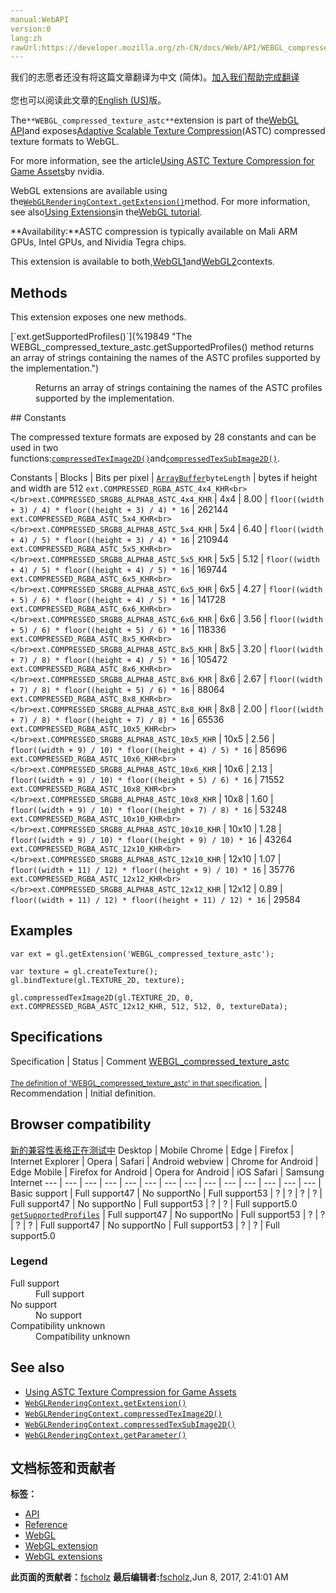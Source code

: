 ```yaml
---
manual:WebAPI
version:0
lang:zh
rawUrl:https://developer.mozilla.org/zh-CN/docs/Web/API/WEBGL_compressed_texture_astc
---
```




<bdi>我们的志愿者还没有将这篇文章翻译为<bdi>中文 (简体)</bdi>。[加入我们帮助完成翻译](%19842 "")<br></br>您也可以阅读此文章的[English (US)](%19843 "")版。</bdi>






The`**WEBGL_compressed_texture_astc**`extension is part of the[WebGL API](%9901 "")and exposes[Adaptive Scalable Texture Compression](%19844 "")(ASTC) compressed texture formats to WebGL.



For more information, see the article[Using ASTC Texture Compression for Game Assets](%19846 "")by nvidia.



WebGL extensions are available using the[`WebGLRenderingContext.getExtension()`](%9902 "The WebGLRenderingContext.getExtension() method enables a WebGL extension.")method. For more information, see also[Using Extensions](%9903 "")in the[WebGL tutorial](%9904 "").



**Availability:**ASTC compression is typically available on Mali ARM GPUs, Intel GPUs, and Nividia Tegra chips.



This extension is available to both,[WebGL1](%9905 "This example demonstrates how to detect a WebGL rendering context and reports the result to the user.")and[WebGL2](%9906 "The WebGL2RenderingContext interface provides the OpenGL ES 3.0 rendering context for the drawing surface of an HTML <canvas> element.")contexts.



## Methods<a name="Methods"></a>


This extension exposes one new methods.

<dl><dt id=''>[`ext.getSupportedProfiles()`](%19849 "The WEBGL_compressed_texture_astc.getSupportedProfiles() method returns an array of strings containing the names of the ASTC profiles supported by the implementation.")</dt><dd>

Returns an array of strings containing the names of the ASTC profiles supported by the implementation.

</dd></dl>
## Constants<a name="Constants"></a>


The compressed texture formats are exposed by 28 constants and can be used in two functions:[`compressedTexImage2D()`](%19850 "The WebGLRenderingContext.compressedTexImage2D()  and WebGL2RenderingContext.compressedTexImage3D() methods of the WebGL API specify a two- or three-dimensional texture image in a compressed format.")and[`compressedTexSubImage2D()`](%19851 "The WebGLRenderingContext.compressedTexSubImage2D() method of the WebGL API specifies a two-dimensional sub-rectangle for a texture image in a compressed format.").

Constants | Blocks | Bits per pixel | [`ArrayBuffer`](%3603 "The ArrayBuffer object is used to represent a generic, fixed-length raw binary data buffer. You cannot directly manipulate the contents of an ArrayBuffer; instead, you create one of the typed array objects or a DataView object which represents the buffer in a specific format, and use that to read and write the contents of the buffer.")`byteLength` | bytes if height and width are 512 
`ext.COMPRESSED_RGBA_ASTC_4x4_KHR<br></br>ext.COMPRESSED_SRGB8_ALPHA8_ASTC_4x4_KHR` | 4x4 | 8.00 | `floor((width + 3) / 4) * floor((height + 3) / 4) * 16` | 262144 
`ext.COMPRESSED_RGBA_ASTC_5x4_KHR<br></br>ext.COMPRESSED_SRGB8_ALPHA8_ASTC_5x4_KHR` | 5x4 | 6.40 | `floor((width + 4) / 5) * floor((height + 3) / 4) * 16` | 210944 
`ext.COMPRESSED_RGBA_ASTC_5x5_KHR<br></br>ext.COMPRESSED_SRGB8_ALPHA8_ASTC_5x5_KHR` | 5x5 | 5.12 | `floor((width + 4) / 5) * floor((height + 4) / 5) * 16` | 169744 
`ext.COMPRESSED_RGBA_ASTC_6x5_KHR<br></br>ext.COMPRESSED_SRGB8_ALPHA8_ASTC_6x5_KHR` | 6x5 | 4.27 | `floor((width + 5) / 6) * floor((height + 4) / 5) * 16` | 141728 
`ext.COMPRESSED_RGBA_ASTC_6x6_KHR<br></br>ext.COMPRESSED_SRGB8_ALPHA8_ASTC_6x6_KHR` | 6x6 | 3.56 | `floor((width + 5) / 6) * floor((height + 5) / 6) * 16` | 118336 
`ext.COMPRESSED_RGBA_ASTC_8x5_KHR<br></br>ext.COMPRESSED_SRGB8_ALPHA8_ASTC_8x5_KHR` | 8x5 | 3.20 | `floor((width + 7) / 8) * floor((height + 4) / 5) * 16` | 105472 
`ext.COMPRESSED_RGBA_ASTC_8x6_KHR<br></br>ext.COMPRESSED_SRGB8_ALPHA8_ASTC_8x6_KHR` | 8x6 | 2.67 | `floor((width + 7) / 8) * floor((height + 5) / 6) * 16` | 88064 
`ext.COMPRESSED_RGBA_ASTC_8x8_KHR<br></br>ext.COMPRESSED_SRGB8_ALPHA8_ASTC_8x8_KHR` | 8x8 | 2.00 | `floor((width + 7) / 8) * floor((height + 7) / 8) * 16` | 65536 
`ext.COMPRESSED_RGBA_ASTC_10x5_KHR<br></br>ext.COMPRESSED_SRGB8_ALPHA8_ASTC_10x5_KHR` | 10x5 | 2.56 | `floor((width + 9) / 10) * floor((height + 4) / 5) * 16` | 85696 
`ext.COMPRESSED_RGBA_ASTC_10x6_KHR<br></br>ext.COMPRESSED_SRGB8_ALPHA8_ASTC_10x6_KHR` | 10x6 | 2.13 | `floor((width + 9) / 10) * floor((height + 5) / 6) * 16` | 71552 
`ext.COMPRESSED_RGBA_ASTC_10x8_KHR<br></br>ext.COMPRESSED_SRGB8_ALPHA8_ASTC_10x8_KHR` | 10x8 | 1.60 | `floor((width + 9) / 10) * floor((height + 7) / 8) * 16` | 53248 
`ext.COMPRESSED_RGBA_ASTC_10x10_KHR<br></br>ext.COMPRESSED_SRGB8_ALPHA8_ASTC_10x10_KHR` | 10x10 | 1.28 | `floor((width + 9) / 10) * floor((height + 9) / 10) * 16` | 43264 
`ext.COMPRESSED_RGBA_ASTC_12x10_KHR<br></br>ext.COMPRESSED_SRGB8_ALPHA8_ASTC_12x10_KHR` | 12x10 | 1.07 | `floor((width + 11) / 12) * floor((height + 9) / 10) * 16` | 35776 
`ext.COMPRESSED_RGBA_ASTC_12x12_KHR<br></br>ext.COMPRESSED_SRGB8_ALPHA8_ASTC_12x12_KHR` | 12x12 | 0.89 | `floor((width + 11) / 12) * floor((height + 11) / 12) * 16` | 29584 


## Examples<a name="Examples"></a>

```
var ext = gl.getExtension('WEBGL_compressed_texture_astc');

var texture = gl.createTexture();
gl.bindTexture(gl.TEXTURE_2D, texture);

gl.compressedTexImage2D(gl.TEXTURE_2D, 0, ext.COMPRESSED_RGBA_ASTC_12x12_KHR, 512, 512, 0, textureData);
```

## Specifications<a name="Specifications"></a>
Specification | Status | Comment 
[WEBGL_compressed_texture_astc<br></br><small>The definition of &#39;WEBGL_compressed_texture_astc&#39; in that specification.</small>](%19863 "") | Recommendation | Initial definition. 


## Browser compatibility<a name="Browser_compatibility"></a>
[新的兼容性表格正在测试中<i></i>](%3360 "")
<abbr>Desktop<i></i></abbr> | <abbr>Mobile<i></i></abbr> 
<abbr>Chrome<i></i></abbr> | <abbr>Edge<i></i></abbr> | <abbr>Firefox<i></i></abbr> | <abbr>Internet Explorer<i></i></abbr> | <abbr>Opera<i></i></abbr> | <abbr>Safari<i></i></abbr> | <abbr>Android webview<i></i></abbr> | <abbr>Chrome for Android<i></i></abbr> | <abbr>Edge Mobile<i></i></abbr> | <abbr>Firefox for Android<i></i></abbr> | <abbr>Opera for Android<i></i></abbr> | <abbr>iOS Safari<i></i></abbr> | <abbr>Samsung Internet<i></i></abbr> 
 ---  |  ---  |  ---  |  ---  |  ---  |  ---  |  ---  |  ---  |  ---  |  ---  |  ---  |  ---  |  ---  |  ---  | 
Basic support | <abbr>Full support</abbr>47 | <abbr>No support</abbr>No | <abbr>Full support</abbr>53 | <abbr>?</abbr> | <abbr>?</abbr> | <abbr>?</abbr> | <abbr>?</abbr> | <abbr>Full support</abbr>47 | <abbr>No support</abbr>No | <abbr>Full support</abbr>53 | <abbr>?</abbr> | <abbr>?</abbr> | <abbr>Full support</abbr>5.0 
[`getSupportedProfiles`](%19875 "") | <abbr>Full support</abbr>47 | <abbr>No support</abbr>No | <abbr>Full support</abbr>53 | <abbr>?</abbr> | <abbr>?</abbr> | <abbr>?</abbr> | <abbr>?</abbr> | <abbr>Full support</abbr>47 | <abbr>No support</abbr>No | <abbr>Full support</abbr>53 | <abbr>?</abbr> | <abbr>?</abbr> | <abbr>Full support</abbr>5.0 


### Legend<a name="Legend"></a>
<dl><dt id=''><abbr>Full support</abbr></dt><dd>Full support</dd><dt id=''><abbr>No support</abbr></dt><dd>No support</dd><dt id=''><abbr>Compatibility unknown</abbr></dt><dd>Compatibility unknown</dd></dl>

## See also<a name="See_also"></a>

* [Using ASTC Texture Compression for Game Assets](%19846 "")
* [`WebGLRenderingContext.getExtension()`](%9902 "The WebGLRenderingContext.getExtension() method enables a WebGL extension.")
* [`WebGLRenderingContext.compressedTexImage2D()`](%19850 "The WebGLRenderingContext.compressedTexImage2D()  and WebGL2RenderingContext.compressedTexImage3D() methods of the WebGL API specify a two- or three-dimensional texture image in a compressed format.")
* [`WebGLRenderingContext.compressedTexSubImage2D()`](%19851 "The WebGLRenderingContext.compressedTexSubImage2D() method of the WebGL API specifies a two-dimensional sub-rectangle for a texture image in a compressed format.")
* [`WebGLRenderingContext.getParameter()`](%10125 "The WebGLRenderingContext.getParameter() method of the WebGL API returns a value for the passed parameter name.")



## 文档标签和贡献者
**标签：**
* [API](%50 "")
* [Reference](%3381 "")
* [WebGL](%52 "")
* [WebGL extension](%9914 "")
* [WebGL extensions](%10116 "")

**此页面的贡献者：**[fscholz](%60 "")
**最后编辑者:**[fscholz](%60 ""),<time>Jun 8, 2017, 2:41:01 AM</time>



